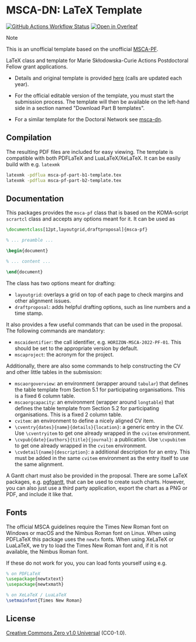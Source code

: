# MSCA-DN: LaTeX Template

[![GitHub Actions Workflow Status](https://github.com/alexfikl/msca-pf/actions/workflows/ci.yml/badge.svg)](https://github.com/alexfikl/msca-pf/actions/workflows/ci.yml)
[![Open in Overleaf](https://img.shields.io/static/v1?label=LaTeX&message=Open-in-Overleaf&color=47a141&style=flat&logo=overleaf)](https://www.overleaf.com/docs?snip_uri=https://github.com/alexfikl/msca-pf/archive/refs/heads/main.zip)

> [!NOTE]
> This is an unofficial template based on the unofficial [MSCA-PF](https://github.com/alexfikl/msca-pf).


LaTeX class and template for Marie Skłodowska-Curie Actions Postdoctoral Fellow
grant applications.

* Details and original template is provided
  [here](https://rea.ec.europa.eu/funding-and-grants/horizon-europe-marie-sklodowska-curie-actions/msca-postdoctoral-fellowships_en)
  (calls are updated each year).

* For the official editable version of the template, you must start the submission
  process. The template will then be available on the left-hand side in a section
  named "Download Part B templates".

* For a similar template for the Doctoral Network see
  [msca-dn](https://github.com/pgarner/msca-dn).

Compilation
-----------

The resulting PDF files are included for easy viewing. The template is compatible
with both PDFLaTeX and LuaLaTeX/XeLaTeX. It can be easily build with e.g. `latexmk`
```sh
latexmk -pdflua msca-pf-part-b1-template.tex
latexmk -pdflua msca-pf-part-b2-template.tex
```

Documentation
-------------

This packages provides the `msca-pf` class that is based on the
KOMA-script `scrartcl` class and accepts any options meant for it. It can
be used as
```tex
\documentclass[12pt,layoutgrid,draftproposal]{msca-pf}

% ... preamble ...

\begin{document}

% ... content ...

\end{document}
```

The class has two options meant for drafting:

* `layoutgrid`: overlays a grid on top of each page to check margins and
  other alignment issues.
* `draftproposal`: adds helpful drafting options, such as line numbers and
  a time stamp.

It also provides a few useful commands that can be used in the proposal. The
following commands are mandatory:

* `mscaidentifier`: the call identifier, e.g. `HORIZON-MSCA-2022-PF-01`. This
  should be set to the appropriate version by default.
* `mscaproject`: the acronym for the project.

Additionally, there are also some commands to help constructing the CV and other
little tables in the submission:

* `mscaorgoverview`: an environment (wrapper around `tabular`) that defines
  the table template from Section 5.1 for participating organisations. This is a
  fixed 6 column table.
* `mscaorgcapacity`: an environment (wrapper around `longtable`) that defines
  the table template from Section 5.2 for participating organisations. This is a
  fixed 2 column table.
* `cvitem`: an environment to define a nicely aligned CV item.
* `\cventry{dates}{name}{details}{location}`: a generic entry in the CV. Use
  `\cventryitem` to get one already wrapped in the `cvitem` environment.
* `\cvpub{date}{authors}{title}{journal}`: a publication. Use
  `\cvpubitem` to get one already wrapped in the `cvitem` environment.
* `\cvdetail{name}{description}`: a additional description for an entry. This
  must be added in the same `cvitem` environment as the entry itself to use the
  same alignment.

A Gantt chart must also be provided in the proposal. There are some LaTeX packages,
e.g. [pgfgantt](https://ctan.org/pkg/pgfgantt?lang=en), that can be used to
create such charts. However, you can also just use a third party application,
export the chart as a PNG or PDF, and include it like that.

Fonts
-----

The official MSCA guidelines require the Times New Roman font on Windows or
macOS and the Nimbus Roman font on Linux. When using PDFLaTeX this package
uses the `newtx` fonts. When using XeLaTeX or LuaLaTeX, we try to load
the Times New Roman font and, if it is not available, the Nimbus Roman font.

If these do not work for you, you can load fonts yourself using e.g.
```tex
% on PDFLaTeX
\usepackage{newtxtext}
\usepackage{newtxmath}

% on XeLaTeX / LuaLaTeX
\setmainfont{Times New Roman}
```

## License

[Creative Commons Zero v1.0 Universal](https://creativecommons.org/public-domain/cc0/) (CC0-1.0).
